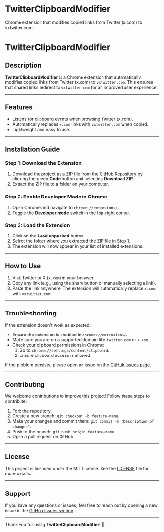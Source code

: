 # TwitterClipboardModifier

Chrome extension that modifies copied links from Twitter (x.com) to vxtwitter.com.

# TwitterClipboardModifier

## Description

**TwitterClipboardModifier** is a Chrome extension that automatically modifies copied links from Twitter (x.com) to `vxtwitter.com`. This ensures that shared links redirect to `vxtwitter.com` for an improved user experience.

---

## Features

- Listens for clipboard events when browsing Twitter (x.com).
- Automatically replaces `x.com` links with `vxtwitter.com` when copied.
- Lightweight and easy to use.

---

## Installation Guide

### Step 1: Download the Extension

1. Download the project as a ZIP file from the [GitHub Repository](https://github.com/your-username/TwitterClipboardModifier) by clicking the green **Code** button and selecting **Download ZIP**.
2. Extract the ZIP file to a folder on your computer.

### Step 2: Enable Developer Mode in Chrome

1. Open Chrome and navigate to `chrome://extensions/`.
2. Toggle the **Developer mode** switch in the top-right corner.

### Step 3: Load the Extension

1. Click on the **Load unpacked** button.
2. Select the folder where you extracted the ZIP file in Step 1.
3. The extension will now appear in your list of installed extensions.

---

## How to Use

1. Visit Twitter or X (`x.com`) in your browser.
2. Copy any link (e.g., using the share button or manually selecting a link).
3. Paste the link anywhere. The extension will automatically replace `x.com` with `vxtwitter.com`.

---

## Troubleshooting

If the extension doesn't work as expected:

- Ensure the extension is enabled in `chrome://extensions/`.
- Make sure you are on a supported domain like `twitter.com` or `x.com`.
- Check your clipboard permissions in Chrome:
  1. Go to `chrome://settings/content/clipboard`.
  2. Ensure clipboard access is allowed.

If the problem persists, please open an issue on the [GitHub Issues page](https://github.com/your-username/TwitterClipboardModifier/issues).

---

## Contributing

We welcome contributions to improve this project! Follow these steps to contribute:

1. Fork the repository.
2. Create a new branch: `git checkout -b feature-name`.
3. Make your changes and commit them: `git commit -m "Description of changes"`.
4. Push to the branch: `git push origin feature-name`.
5. Open a pull request on GitHub.

---

## License

This project is licensed under the MIT License. See the [LICENSE](LICENSE) file for more details.

---

## Support

If you have any questions or issues, feel free to reach out by opening a new issue in the [GitHub Issues section](https://github.com/your-username/TwitterClipboardModifier/issues).

---

Thank you for using **TwitterClipboardModifier**! 🚀
